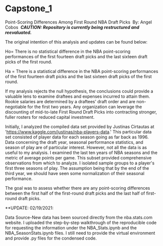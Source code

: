 # Capstone_1
Point-Scoring Differences Among First Round NBA Draft Picks
‌
By:‌ ‌Angel‌ ‌Cobos‌ ‌
***CAUTION: Repository is currently being restructured and reevaluated.***

The original intention of this analysis and updates can be found below:

Ho= There is no statistical difference in the NBA point-scoring performances of the first fourteen draft picks and the last sixteen draft picks of the first round.

Ha = There is a statistical difference in the NBA point-scoring performances of the first fourteen draft picks and the last sixteen draft picks of the first round.

If my analysis rejects the null hypothesis, the conclusions could provide a valuable lens to examine draftees and expenses incurred to attain them.
Rookie salaries are determined by a draftees' draft order and are non-negotiable for the first two years. Any organization can leverage the discounting of mid-to-late First Round Draft Picks into contracting stronger, fuller rosters for reduced capital investment.

Initially, I analyzed the compiled data set provided by Justinas Cirtautas at 'https://www.kaggle.com/justinas/nba-players-data.' This particular data set consisted of player data for each season going as far back as 1996. Data concerning the draft year, seasonal performance statistics, and season of play are of particular interest. However, not all the data is as useful to my analysis. I examined the last ten years of NBA seasons and the metric of average points per game. This subset provided comprehensive observations from which to analyze. I isolated sample groups to a player's first three seasons of play. The assumption being that by the end of the third year, we should have seen some normalization of their seasonal performance.

The goal was to assess whether there are any point-scoring differences between the first half of the first-round draft picks and the last half of first-round draft picks.

**UPDATE: 02/19/2021:

Data Source-New data has been sourced directly from the nba.stats.com website. I uploaded the step-by-step walkthrough of the reproducible code for requesting the information under the NBA_Stats.ipynb and the NBA_SeasonStats.ipynb files. I still need to provide the virtual environment and provide .py files for the condensed code.
‌

